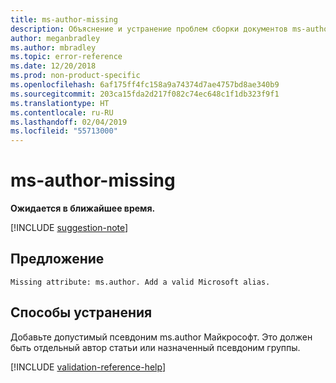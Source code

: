 ```yaml
---
title: ms-author-missing
description: Объяснение и устранение проблем сборки документов ms-author-missing
author: meganbradley
ms.author: mbradley
ms.topic: error-reference
ms.date: 12/20/2018
ms.prod: non-product-specific
ms.openlocfilehash: 6af175ff4fc158a9a74374d7ae4757bd8ae340b9
ms.sourcegitcommit: 203ca15fda2d217f082c74ec648c1f1db323f9f1
ms.translationtype: HT
ms.contentlocale: ru-RU
ms.lasthandoff: 02/04/2019
ms.locfileid: "55713000"
---
```

# <a name="ms-author-missing"></a>ms-author-missing

**Ожидается в ближайшее время.**

[!INCLUDE [suggestion-note](includes/suggestion-note.md)]

## <a name="suggestion"></a>Предложение

`Missing attribute: ms.author. Add a valid Microsoft alias.`

## <a name="resolution"></a>Способы устранения

Добавьте допустимый псевдоним ms.author Майкрософт. Это должен быть отдельный автор статьи или назначенный псевдоним группы.

<!--make sure to add this file to your includes folder and verify the path-->
[!INCLUDE [validation-reference-help](includes/validation-reference-help.md)]